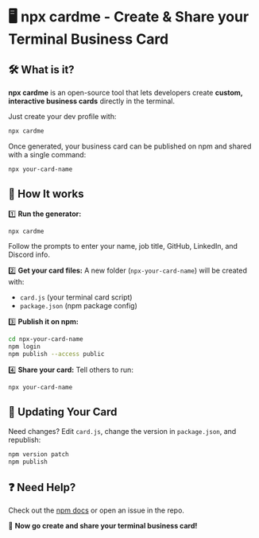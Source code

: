 # 🖥️ npx cardme - Create & Share your Terminal Business Card 

## 🛠️ What is it?
**npx cardme** is an open-source tool that lets developers create **custom, interactive business cards** directly in the terminal. 

Just create your dev profile with:

```sh
npx cardme
```

Once generated, your business card can be published on npm and shared with a single command:

```sh
npx your-card-name
```

## 📌 How It works
1️⃣ **Run the generator:**
```sh
npx cardme
```
Follow the prompts to enter your name, job title, GitHub, LinkedIn, and Discord info.

2️⃣ **Get your card files:**
A new folder (`npx-your-card-name`) will be created with:
- `card.js` (your terminal card script)
- `package.json` (npm package config)

3️⃣ **Publish it on npm:**
```sh
cd npx-your-card-name
npm login
npm publish --access public
```

4️⃣ **Share your card:**
Tell others to run:
```sh
npx your-card-name
```

## 🔄 Updating Your Card
Need changes? Edit `card.js`, change the version in `package.json`, and republish:
```sh
npm version patch
npm publish
```

## ❓ Need Help?
Check out the [npm docs](https://docs.npmjs.com/) or open an issue in the repo.

🚀 **Now go create and share your terminal business card!**
